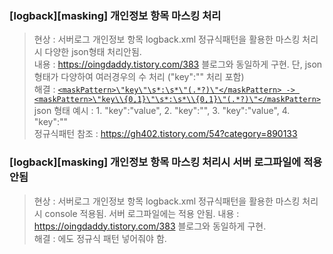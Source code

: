 ### [logback][masking] 개인정보 항목 마스킹 처리
> 현상 : 서버로그 개인정보 항목 logback.xml 정규식패턴을 활용한 마스킹 처리시 다양한 json형태 처리안됨.  
> 내용 : https://oingdaddy.tistory.com/383 블로그와 동일하게 구현. 단, json형태가 다양하여 여러경우의 수 처리 ("key":"" 처리 포함)  
> 해결 : [`<maskPattern>\"key\"\s*:\s*\"(.*?)\"</maskPattern> -> <maskPattern>\"key\\{0,1}\"\s*:\s*\\{0,1}\"(.*?)\"</maskPattern>`]()  
> json 형태 예시 : 1. "key":"value", 2. "key":"", 3. \"key\":\"value\", 4. \"key\":\"\"  
> 정규식패턴 참조 : https://gh402.tistory.com/54?category=890133 


### [logback][masking] 개인정보 항목 마스킹 처리시 서버 로그파일에 적용 안됨
> 현상 : 서버로그 개인정보 항목 logback.xml 정규식패턴을 활용한 마스킹 처리시 console 적용됨. 서버 로그파일에는 적용 안됨.
> 내용 : https://oingdaddy.tistory.com/383 블로그와 동일하게 구현.   
> 해결 : <appener name="file">에도 <maskPattern>정규식 패턴</maskPattern> 넣어줘야 함.
